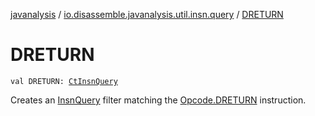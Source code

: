 [javanalysis](../index.md) / [io.disassemble.javanalysis.util.insn.query](index.md) / [DRETURN](./-d-r-e-t-u-r-n.md)

# DRETURN

`val DRETURN: `[`CtInsnQuery`](-ct-insn-query/index.md)

Creates an [InsnQuery](-insn-query/index.md) filter matching the [Opcode.DRETURN](#) instruction.


